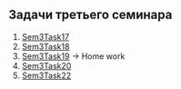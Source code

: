 ## Задачи третьего семинара

1. [Sem3Task17](/Lessons_C_sharp/seminars/003/Sem2Task17/Program.cs)
2. [Sem3Task18](/Lessons_C_sharp/seminars/003/Sem2Task18/Program.cs)
3. [Sem3Task19](/Lessons_C_sharp/seminars/003/Sem2Task19/Program.cs) -> Home work
4. [Sem3Task20](/Lessons_C_sharp/seminars/003/Sem2Task20/Program.cs)
5. [Sem3Task22](/Lessons_C_sharp/seminars/003/Sem2Task22/Program.cs)

